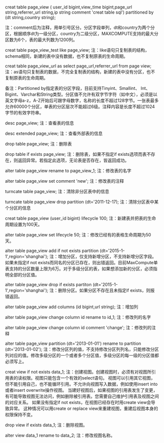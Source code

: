 
creat table page_view (
user_id bigint,view_time bigint,page_url string,referrer_url string,ip string comment 'creat table sql') partitioned by (dt string,country string);

注：comment后为注释，用单引号区分。分区字段单列，dt和country为两个分区，根据顺序dt为一级分区，country为二级分区，MAXCOMPUTE支持的最大分区数为6个，表的最大列数为1200列。


creat table page_view_test like page_view;
注：like语句只复制表的结构，schema相同，新建的表中没有数据，也不复制原表的生命周期。


creat table page_view_url as select page_url,referrer_url from page view;
注：as语句只复制表的数据，不完全复制表的结构，新建的表中没有分区，也不复制原表的生命周期。


备注：Partitioned by指定表的分区字段，目前支持Tinyint、Smallint、 Int、 Bigint、Varchar和String类型。分区值不允许有双字节字符（如中文），必须是以英文字母a-z，A-Z开始后可跟字母数字，名称的长度不超过128字节。一张表最多允许60000个分区，单表的分区层次不能超过6级。注释内容是长度不超过1024字节的有效字符串。


desc page_view;
注：查看表的信息


desc extended page_view;
注：查看外部表的信息


drop table page_view;
注：删除表


drop table if exists page_view;
注：删除表，如果不指定if exists选项而表不存在，则返回异常。若指定此选项，无论表是否存在，皆返回成功。


alter table page_view rename to page_view_1;
注：修改表的名字


alter table page_view set comment 'new';
注：修改表的注释


turncate table page_view;
注：清除非分区表中的信息


turncate table page_view drop partition (dt='2011-12-17);
注：清除分区表中某个分区的信息


creat table page_view (user_id bigint) lifecycle 100;
注：新建表并把表的生命周期设置为100天。


alter table page_view set lifecycle 50;
注：修改已经有的表格生命周期为50天。


alter table page_view add if not exists partition (dt='2015-1-1',region='shanghai');
注：增加分区，仅支持新增分区，不支持新增分区字段。如果未指定if not exists而同名的分区已存在，则出错返回。目前MaxCompute单表支持的分区数量上限为6万。对于多级分区的表，如果想添加新的分区，必须指明全部的分区值。


alter table page_view drop if exists partiton (dt='2015-1-1',region='shanghai');
注：删除分区。如果分区不存在且未指定if exists，则报错返回。


alter table page_view add columns (id bigint,url string);
注：增加列


alter table page_view change column id rename to id_1;
注：修改列的名字


alter table page_view change column id comment 'change';
注：修改列的注释


alter table page_view partition (dt='2013-01-01') rename to partition (dt='2013-01-02');
注：修改分区列的值，不支持修改分区列列名，只能修改分区列对应的值。修改多级分区的一个或者多个分区值，多级分区的每一级的分区值都必须写上。


creat view if not exists data_1;
注：创建视图。创建视图时，必须有对视图所引用表的读权限。视图只能包含一个有效的select语句。
视图可以引用其它视图，但不能引用自己，也不能循环引用。不允许向视图写入数据，例如使用insert into或者insert overwrite操作视图。
当建好视图后，如果视图的引用表发生了变更，有可能导致视图无法访问，例如删除被引用表。您需要自己维护引用表及视图之间的对应关系。
如果没有指定if not exists，在视图已经存在时用create view会导致异常。
这种情况可以用create or replace view来重建视图，重建后视图本身的权限保持不变。


drop view if exists data_1;
注：删除视图。


alter view data_1 rename to data_2;
注：修改视图名称。
